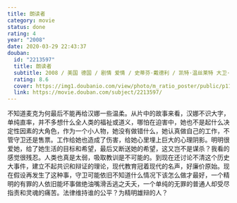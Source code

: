 ```yaml
---
title: 朗读者
category: movie
status: done
rating: 4
year: "2008"
date: 2020-03-29 22:43:37
douban:
  id: "2213597"
  title: 朗读者
  subtitle: 2008 / 美国 德国 / 剧情 爱情 / 史蒂芬·戴德利 / 凯特·温丝莱特 大卫·克劳斯
  rating: 8.6
  cover: https://img1.doubanio.com/view/photo/m_ratio_poster/public/p1140984198.jpg
  link: https://movie.douban.com/subject/2213597/
---
```


不知道麦克为何最后不能再给汉娜一些温柔。从片中的故事来看，汉娜不识大字，单纯直率，并不多想什么全人类的福祉或道义，哪怕在迫害中，她也不是起什么决定性因素的大角色，作为一个小人物，她没有做错什么，她认真做自己的工作，不管守卫还是售票。工作给她也造成了伤害，给她心里埋上巨大的心理阴影。明明很爱她，给了她生活的目标和希望，最后又断送她的希望，这又岂不是谋杀？我看的感觉很残忍。人类也真是太弱，吸取教训是不可能的。到现在还讨论不清这个历史大事件，建立不起共识和辩证的理论，现代教育冠着现代的名声，好廉价原始。现在假设再发生了这种事，守卫可能依旧不知道什么情况下该怎么做才最好，一个精明的有罪的人依旧能坏事做绝油嘴滑舌逃之夭夭，一个单纯的无罪的普通人却受尽指责和灵魂的痛苦。法律维持谁的公平？为精明雄辩的人？